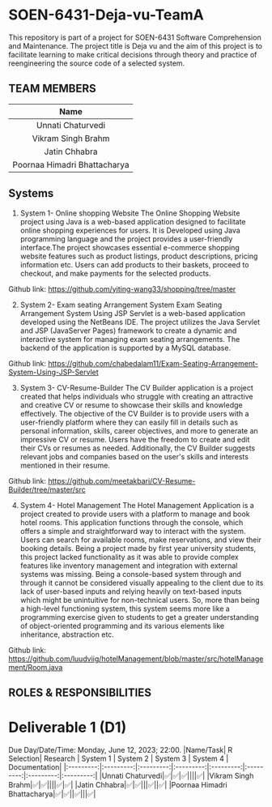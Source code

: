 # SOEN-6431-Deja-vu-TeamA
This repository is part of a project for SOEN-6431 Software Comprehension and Maintenance. The project title is Deja vu and the aim of this project is to facilitate  learning to make critical decisions through theory and practice of reengineering the source code of a selected system.

## TEAM MEMBERS
|Name|
|:---------:|
|Unnati Chaturvedi|
|Vikram Singh Brahm|
|Jatin Chhabra|
|Poornaa Himadri Bhattacharya|

## Systems

1. System 1- Online shopping Website 
The Online Shopping Website project using Java is a web-based application designed to facilitate online shopping experiences for users. It is Developed using Java programming language and the project provides a user-friendly interface.The project showcases essential e-commerce shopping website features such as product listings, product descriptions, pricing information etc. Users can add products to their baskets, proceed to checkout, and make payments for the selected products.

Github link: https://github.com/yiting-wang33/shopping/tree/master

2. System 2- Exam seating Arrangement System
Exam Seating Arrangement System Using JSP Servlet is a web-based application developed using the NetBeans IDE. The project utilizes the Java Servlet and JSP (JavaServer Pages) framework to create a dynamic and interactive system for managing exam seating arrangements. The backend of the application is supported by a MySQL database.

Github link: https://github.com/chabedalam11/Exam-Seating-Arrangement-System-Using-JSP-Servlet

3. System 3- CV-Resume-Builder
The CV Builder application is a project created that helps individuals who struggle with creating an attractive and creative CV or resume to showcase their skills and knowledge effectively. The objective of the CV Builder is to provide users with a user-friendly platform where they can easily fill in details such as personal information, skills, career objectives, and more to generate an impressive CV or resume. Users have the freedom to create and edit their CVs or resumes as needed. Additionally, the CV Builder suggests relevant jobs and companies based on the user's skills and interests mentioned in their resume.

Github link: https://github.com/meetakbari/CV-Resume-Builder/tree/master/src

4. System 4- Hotel Management
The Hotel Management Application is a project created to provide users with a platform to manage and book hotel rooms. This application functions through the console, which offers a simple and straightforward way to interact with the system. Users can search for available rooms, make reservations, and view their booking details. 
Being a project made by first year university students, this project lacked functionality as it was able to provide complex features like inventory management and integration with external systems was missing. Being a console-based system through and through it cannot be considered visually appealing to the client due to its lack of user-based inputs and relying heavily on text-based inputs which might be unintuitive for non-technical users. So, more than being a high-level functioning system, this system seems more like a programming exercise given to students to get a greater understanding of object-oriented programming and its various elements like inheritance, abstraction etc. 

Github link: https://github.com/luudviig/hotelManagement/blob/master/src/hotelManagement/Room.java


## ROLES & RESPONSIBILITIES
# Deliverable 1 (D1)
Due Day/Date/Time: Monday, June 12, 2023; 22:00.
|Name/Task| R Selection|	Research | System 1 |	System 2 | System 3 | System 4 | Documentation|
|:---------:|:---------:|:---------:|:---------:|:---------:|:---------:|:---------:|:---------:|
|Unnati Chaturvedi|:white_check_mark:|:white_check_mark:|:white_check_mark:||||:white_check_mark:|
|Vikram Singh Brahm|:white_check_mark:|:white_check_mark:||||:white_check_mark:|:white_check_mark:|
|Jatin Chhabra|:white_check_mark:|:white_check_mark:|||:white_check_mark:||:white_check_mark:|
|Poornaa Himadri Bhattacharya|:white_check_mark:|:white_check_mark:||:white_check_mark:|||:white_check_mark:|
